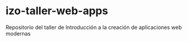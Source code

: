 # izo-taller-web-apps
Repositorio del taller de Introducción a la creación de aplicaciones web modernas
